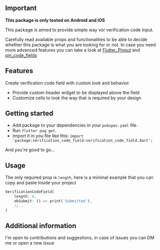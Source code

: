 ## Important

**This package is only tested on Android and iOS**

This package is aimed to provide simple way vor verification code input.

Carefully read available props and functionalities to be able to decide
whether this package is what you are looking for or not.
In case you need more advanced features you can take a look at [Flutter_Pinput](https://github.com/Tkko/Flutter_Pinput.git) and [pin_code_fields](https://github.com/adar2378/pin_code_fields.git)

## Features

Create verification code field with custom look and behavior.

- Provide custom header widget to be displayed above the field
- Customize cells to look the way that is required by your design

## Getting started

- Add package to your dependencies in your `pubspec.yaml` file.
- Run `flutter pug get`.
- Import it in you file like this: `import 'package:verification_code_field:verification_code_field.dart';`

And you're good to go...

## Usage

The only required prop is `length`, here is a minimal example that you can copy and paste inside your project

```dart
VerificationCodeField(
    length: 4,
    obSubmit: () => print('Submitted'),
    //...
)
```

## Additional information

I'm open to contributions and suggestions, in case of issues you can DM me or open a new issue

